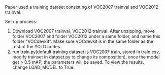 Paper used a training dataset consisting of VOC2007 trainval and VOC2012 trainval.

Set up process:
1. Download VOC2007 trainval, VOC2012 trainval. After unzipping, move folder VOC2007 and folder VOC2012 under a same folder, and name this folder "VOCdevkit". Make sure VOCdevkit is in the same folder as the rest of the YOLO codes.
2. run train.py(default training dataset is VOC2007 train, stored in train.csv, modify trainset in dataset.py to change its composition), once the model get > 0.5 mAP, the parameters will be saved. To view the results, change LOAD_MODEL to True.
